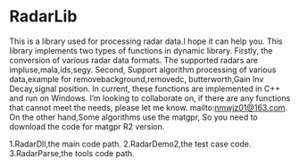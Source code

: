 # RadarLib
This is a library used for processing radar data.I hope it can help you.
This library implements two types of functions in dynamic library.
Firstly, the conversion of various radar data formats. The supported radars are impluse,mala,ids,segy.
Second, Support algorithm processing of various data,example for removebackground,removedc, butterworth,Gain Inv Decay,signal position.
In current, these functions are implemented in C++ and run on Windows.
I’m looking to collaborate on, if there are any functions that cannot meet the needs, please let me know. mailto:nmwjz01@163.com.
On the other hand,Some algorithms use the matgpr, So you need to download the code for matgpr R2 version.

1.RadarDll,the main code path.
2.RadarDemo2,the test case code.
3.RadarParse,the tools code path.

